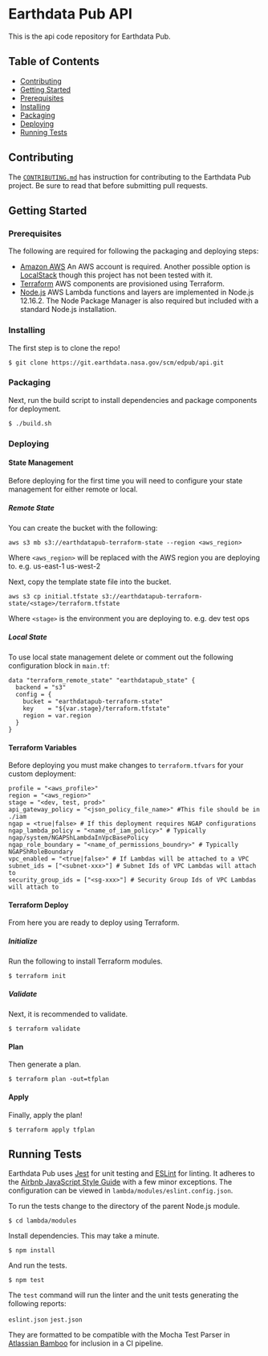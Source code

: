 # Earthdata Pub API

This is the api code repository for Earthdata Pub.

## Table of Contents

- [Contributing](#contributing)
- [Getting Started](#getting-started)
- [Prerequisites](#prerequisites)
- [Installing](#installing)
- [Packaging](#packaging)
- [Deploying](#deploying)
- [Running Tests](#running-tests)

## Contributing

The [`CONTRIBUTING.md`](./CONTRIBUTING.md) has instruction for contributing to the Earthdata Pub project. Be sure to read that before submitting pull requests.

## Getting Started

### Prerequisites
The following are required for following the packaging and deploying steps:
* [Amazon AWS](https://aws.amazon.com/) An AWS account is required. Another possible option is [LocalStack](https://github.com/localstack/localstack) though this project has not been tested with it.
* [Terraform](https://github.com/hashicorp/terraform) AWS components are provisioned using Terraform.
* [Node.js](https://nodejs.org/en/download/) AWS Lambda functions and layers are implemented in Node.js 12.16.2. The Node Package Manager is also required but included with a standard Node.js installation.

### Installing
The first step is to clone the repo!
```
$ git clone https://git.earthdata.nasa.gov/scm/edpub/api.git
```

### Packaging
Next, run the build script to install dependencies and package components for deployment.

```
$ ./build.sh
```

### Deploying
#### State Management
Before deploying for the first time you will need to configure your state management for either remote or local.
##### Remote State
You can create the bucket with the following:
```
aws s3 mb s3://earthdatapub-terraform-state --region <aws_region>
```
Where `<aws_region>` will be replaced with the AWS region you are deploying to. e.g. us-east-1 us-west-2

Next, copy the template state file into the bucket.
```
aws s3 cp initial.tfstate s3://earthdatapub-terraform-state/<stage>/terraform.tfstate
```
Where `<stage>` is the environment you are deploying to. e.g. dev test ops

##### Local State
To use local state management delete or comment out the following configuration block in `main.tf`:
```
data "terraform_remote_state" "earthdatapub_state" {
  backend = "s3"
  config = {
    bucket = "earthdatapub-terraform-state"
    key    = "${var.stage}/terraform.tfstate"
    region = var.region
  }
}
```

#### Terraform Variables
Before deploying you must make changes to `terraform.tfvars` for your custom deployment:
```
profile = "<aws_profile>"
region = "<aws_region>"
stage = "<dev, test, prod>"
api_gateway_policy = "<json_policy_file_name>" #This file should be in ./iam
ngap = <true|false> # If this deployment requires NGAP configurations
ngap_lambda_policy = "<name_of_iam_policy>" # Typically ngap/system/NGAPShLambdaInVpcBasePolicy
ngap_role_boundary = "<name_of_permissions_boundry>" # Typically NGAPShRoleBoundary
vpc_enabled = "<true|false>" # If Lambdas will be attached to a VPC
subnet_ids = ["<subnet-xxx>"] # Subnet Ids of VPC Lambdas will attach to
security_group_ids = ["<sg-xxx>"] # Security Group Ids of VPC Lambdas will attach to
```

#### Terraform Deploy
From here you are ready to deploy using Terraform.

##### Initialize
Run the following to install Terraform modules.
```
$ terraform init
```
##### Validate
Next, it is recommended to validate.
```
$ terraform validate
```
#### Plan
Then generate a plan.
```
$ terraform plan -out=tfplan
```
#### Apply
Finally, apply the plan!
```
$ terraform apply tfplan
```


## Running Tests

Earthdata Pub uses [Jest](https://jestjs.io/) for unit testing and [ESLint](https://github.com/eslint/eslint) for linting. It adheres to the [Airbnb JavaScript Style Guide](https://github.com/airbnb/javascript) with a few minor exceptions. The configuration can be viewed in `lambda/modules/eslint.config.json`.

To run the tests change to the directory of the parent Node.js module.
```
$ cd lambda/modules
```
Install dependencies. This may take a minute.
```
$ npm install
```
And run the tests.
```
$ npm test
```

The `test` command will run the linter and the unit tests generating the following reports:

`eslint.json`
`jest.json`

They are formatted to be compatible with the Mocha Test Parser in [Atlassian Bamboo](https://www.atlassian.com/software/bamboo) for inclusion in a CI pipeline.
